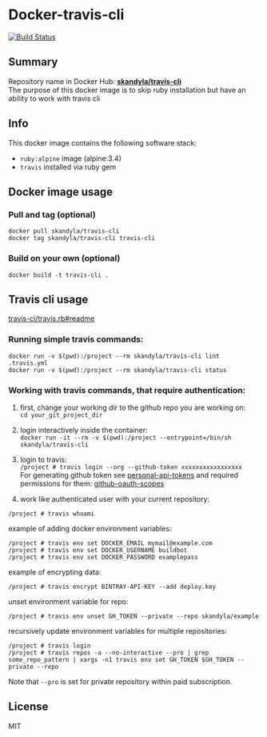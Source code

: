 Docker-travis-cli
============

[![Build Status](https://travis-ci.org/skandyla/docker-travis-cli.svg?branch=master)](https://travis-ci.org/skandyla/docker-travis-cli)

## Summary

Repository name in Docker Hub: **[skandyla/travis-cli](https://hub.docker.com/r/skandyla/travis-cli/)**  
The purpose of this docker image is to skip ruby installation but have an ability to work with travis cli   

## Info

This docker image contains the following software stack:

- `ruby:alpine` image (alpine:3.4)
- `travis` installed via ruby gem

## Docker image usage

### Pull and tag (optional)
```
docker pull skandyla/travis-cli
docker tag skandyla/travis-cli travis-cli
```

### Build on your own (optional)
```
docker build -t travis-cli .
```

## Travis cli usage
[travis-ci/travis.rb#readme](https://github.com/travis-ci/travis.rb#readme)  


### Running simple travis commands:
```
docker run -v $(pwd):/project --rm skandyla/travis-cli lint .travis.yml
docker run -v $(pwd):/project --rm skandyla/travis-cli status
```

### Working with travis commands, that require authentication:
1. first, change your working dir to the github repo you are working on:  
`cd your_git_project_dir`  

2. login interactively inside the container:  
`docker run -it --rm -v $(pwd):/project --entrypoint=/bin/sh skandyla/travis-cli`  

3. login to travis:  
`/project # travis login --org --github-token xxxxxxxxxxxxxxxxx`  
For generating github token see [personal-api-tokens](https://github.com/blog/1509-personal-api-tokens) and required permissions for them: [github-oauth-scopes](https://docs.travis-ci.com/user/github-oauth-scopes/)  

4. work like authenticated user with your current repository:
```
/project # travis whoami
```
example of adding docker environment variables:  
```
/project # travis env set DOCKER_EMAIL mymail@example.com
/project # travis env set DOCKER_USERNAME buildbot
/project # travis env set DOCKER_PASSWORD examplepass
```
example of encrypting data:  
```
/project # travis encrypt BINTRAY-API-KEY --add deploy.key
```

unset environment variable for repo:  
```
/project # travis env unset GH_TOKEN --private --repo skandyla/example
```

recursively update environment variables for multiple repositories:  
```
/project # travis login
/project # travis repos -a --no-interactive --pro | grep some_repo_pattern | xargs -n1 travis env set GH_TOKEN $GH_TOKEN --private --repo
```

Note that `--pro` is set for private repository within paid subscription.  

## License
MIT
